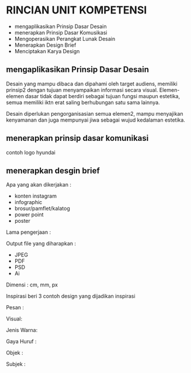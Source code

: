 # RINCIAN UNIT KOMPETENSI

* mengaplikasikan Prinsip Dasar Desain
* menerapkan Prinsip Dasar Komusikasi
* Mengoperasikan Perangkat Lunak Desain
* Menerapkan Design Brief
* Menciptakan Karya Design

## mengaplikasikan Prinsip Dasar Desain 
Desain yang mampu dibaca dan dipahami oleh target audiens, memiliki prinsip2 dengan tujuan menyampaikan informasi secara visual.
Elemen-elemen dasar tidak dapat berdiri sebagai tujuan fungsi maupun estetika, semua memiliki iktn erat saling berhubungan satu sama lainnya.

Desain diperlukan pengorganisasian semua elemen2, mampu menyajikan kenyamanan dan juga mempunyai jiwa sebagai wujud kedalaman estetika.

## menerapkan prinsip dasar komunikasi
contoh logo hyundai

## menerapkan desgin brief
Apa yang akan dikerjakan :
* konten instagram
* infographic
* brosur/pamflet/kalatog
* power point
* poster

Lama pengerjaan :

Output file yang diharapkan :
* JPEG
* PDF
* PSD
* Ai


Dimensi :
cm, mm, px

Inspirasi
beri 3 contoh design yang dijadikan inspirasi

Pesan :

Visual:

Jenis Warna:

Gaya Huruf :

Objek :

Subjek :

